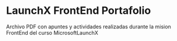 # LaunchX FrontEnd Portafolio
Archivo PDF con apuntes y actividades realizadas durante la mision FrontEnd del curso MicrosoftLaunchX
